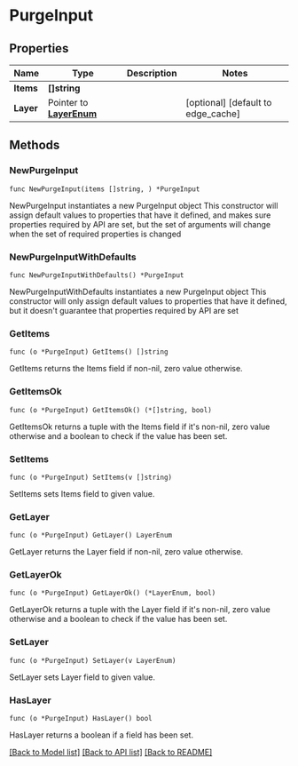 # PurgeInput

## Properties

Name | Type | Description | Notes
------------ | ------------- | ------------- | -------------
**Items** | **[]string** |  | 
**Layer** | Pointer to [**LayerEnum**](LayerEnum.md) |  | [optional] [default to edge_cache]

## Methods

### NewPurgeInput

`func NewPurgeInput(items []string, ) *PurgeInput`

NewPurgeInput instantiates a new PurgeInput object
This constructor will assign default values to properties that have it defined,
and makes sure properties required by API are set, but the set of arguments
will change when the set of required properties is changed

### NewPurgeInputWithDefaults

`func NewPurgeInputWithDefaults() *PurgeInput`

NewPurgeInputWithDefaults instantiates a new PurgeInput object
This constructor will only assign default values to properties that have it defined,
but it doesn't guarantee that properties required by API are set

### GetItems

`func (o *PurgeInput) GetItems() []string`

GetItems returns the Items field if non-nil, zero value otherwise.

### GetItemsOk

`func (o *PurgeInput) GetItemsOk() (*[]string, bool)`

GetItemsOk returns a tuple with the Items field if it's non-nil, zero value otherwise
and a boolean to check if the value has been set.

### SetItems

`func (o *PurgeInput) SetItems(v []string)`

SetItems sets Items field to given value.


### GetLayer

`func (o *PurgeInput) GetLayer() LayerEnum`

GetLayer returns the Layer field if non-nil, zero value otherwise.

### GetLayerOk

`func (o *PurgeInput) GetLayerOk() (*LayerEnum, bool)`

GetLayerOk returns a tuple with the Layer field if it's non-nil, zero value otherwise
and a boolean to check if the value has been set.

### SetLayer

`func (o *PurgeInput) SetLayer(v LayerEnum)`

SetLayer sets Layer field to given value.

### HasLayer

`func (o *PurgeInput) HasLayer() bool`

HasLayer returns a boolean if a field has been set.


[[Back to Model list]](../README.md#documentation-for-models) [[Back to API list]](../README.md#documentation-for-api-endpoints) [[Back to README]](../README.md)


